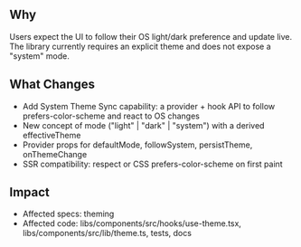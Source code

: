 ## Why
Users expect the UI to follow their OS light/dark preference and update live. The library currently requires an explicit theme and does not expose a "system" mode.

## What Changes
- Add System Theme Sync capability: a provider + hook API to follow prefers-color-scheme and react to OS changes
- New concept of mode ("light" | "dark" | "system") with a derived effectiveTheme
- Provider props for defaultMode, followSystem, persistTheme, onThemeChange
- SSR compatibility: respect <html data-theme> or CSS prefers-color-scheme on first paint

## Impact
- Affected specs: theming
- Affected code: libs/components/src/hooks/use-theme.tsx, libs/components/src/lib/theme.ts, tests, docs
